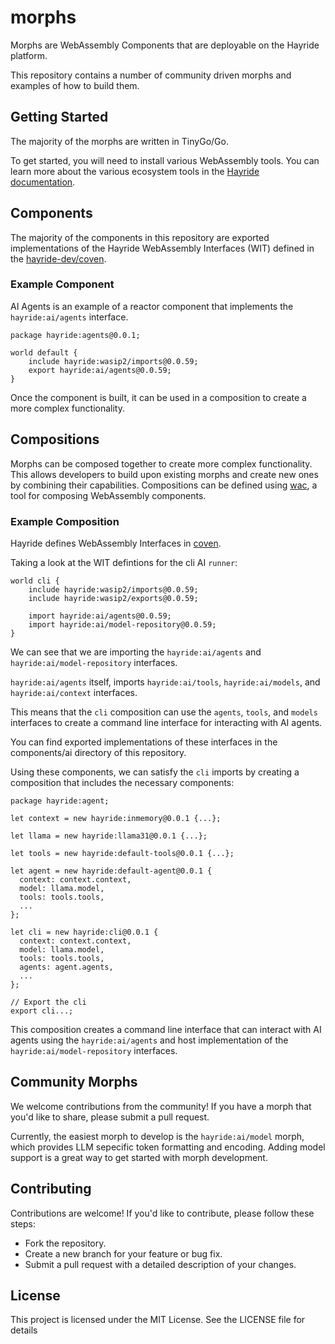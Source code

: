 # morphs

Morphs are WebAssembly Components that are deployable on the Hayride platform. 

This repository contains a number of community driven morphs and examples of how to build them.

## Getting Started  

The majority of the morphs are written in TinyGo/Go. 

To get started, you will need to install various WebAssembly tools. You can learn more about the various ecosystem tools in the [Hayride documentation](https://hayride.dev/docs/).

## Components 

The majority of the components in this repository are exported implementations of the Hayride WebAssembly Interfaces (WIT) defined in the [hayride-dev/coven](https://github.com/hayride-dev/coven).

### Example Component

AI Agents is an example of a reactor component that implements the `hayride:ai/agents` interface.

```
package hayride:agents@0.0.1;

world default {
    include hayride:wasip2/imports@0.0.59;
    export hayride:ai/agents@0.0.59;
}
```

Once the component is built, it can be used in a composition to create a more complex functionality.

## Compositions 

Morphs can be composed together to create more complex functionality. This allows developers to build upon existing morphs and create new ones by combining their capabilities. Compositions can be defined using [wac](https://github.com/bytecodealliance/wac), a tool for composing WebAssembly components.


### Example Composition 

Hayride defines WebAssembly Interfaces in [coven](https://github.com/hayride-dev/coven).

Taking a look at the WIT defintions for the cli AI `runner`: 
```
world cli {
    include hayride:wasip2/imports@0.0.59;
    include hayride:wasip2/exports@0.0.59;
    
    import hayride:ai/agents@0.0.59;
    import hayride:ai/model-repository@0.0.59;
}
```

We can see that we are importing the `hayride:ai/agents` and `hayride:ai/model-repository` interfaces.

`hayride:ai/agents` itself, imports `hayride:ai/tools`, `hayride:ai/models`, and `hayride:ai/context` interfaces.

This means that the `cli` composition can use the `agents`, `tools`, and `models` interfaces to create a command line interface for interacting with AI agents.

You can find exported implementations of these interfaces in the components/ai directory of this repository.

Using these components, we can satisfy the `cli` imports by creating a composition that includes the necessary components:

```
package hayride:agent;

let context = new hayride:inmemory@0.0.1 {...}; 

let llama = new hayride:llama31@0.0.1 {...};

let tools = new hayride:default-tools@0.0.1 {...};

let agent = new hayride:default-agent@0.0.1 {
  context: context.context,
  model: llama.model,
  tools: tools.tools,
  ...
};

let cli = new hayride:cli@0.0.1 {
  context: context.context,
  model: llama.model,
  tools: tools.tools,
  agents: agent.agents,
  ...
};

// Export the cli
export cli...;
```

This composition creates a command line interface that can interact with AI agents using the `hayride:ai/agents` and host implementation of the `hayride:ai/model-repository` interfaces.

## Community Morphs

We welcome contributions from the community! If you have a morph that you'd like to share, please submit a pull request.

Currently, the easiest morph to develop is the `hayride:ai/model` morph, which provides LLM sepecific token formatting and encoding. Adding model support is a great way to get started with morph development.

## Contributing
Contributions are welcome! If you'd like to contribute, please follow these steps:

- Fork the repository.
- Create a new branch for your feature or bug fix.
- Submit a pull request with a detailed description of your changes.

## License
This project is licensed under the MIT License. See the LICENSE file for details